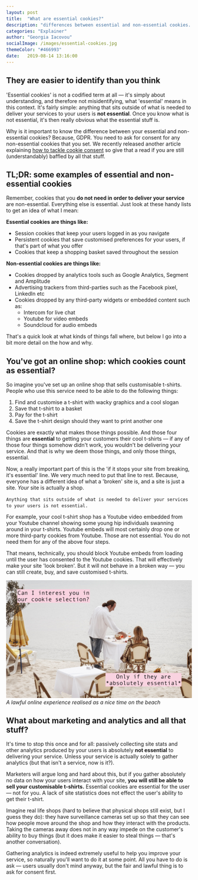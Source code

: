 ```yaml
---
layout: post
title:  "What are essential cookies?"
description: "differences between essential and non-essential cookies. Session cookies, persistent cookies, what is essential for functionality of website"
categories: "Explainer"
author: "Georgia Iacovou"
socialImage: /images/essential-cookies.jpg
themeColor: "#466993"
date:   2019-08-14 13:16:00
---
```


## They are easier to identify than you think

'Essential cookies' is not a codified term at all — it's simply about understanding, and therefore not misidentifying, what 'essential' means in this context. It's fairly simple: anything that sits outside of what is needed to deliver your services to your users is **not essential**. Once you know what is not essential, it's then really obvious what the essential stuff is. 

Why is it important to know the difference between your essential and non-essential cookies? Because, GDPR. You need to ask for consent for any non-essential cookies that you set. We recently released another article explaining [how to tackle cookie consent](https://metomic.io/blog/main/2019/08/07/cookie-consent-guide.html) so give that a read if you are still (understandably) baffled by all that stuff.

## TL;DR: some examples of essential and non-essential cookies

Remember, cookies that you **do not need in order to deliver your service** are non-essential. Everything else is essential. Just look at these handy lists to get an idea of what I mean:

**Essential cookies are things like:**

- Session cookies that keep your users logged in as you navigate
- Persistent cookies that save customised preferences for your users, if that's part of what you offer
- Cookies that keep a shopping basket saved throughout the session

**Non-essential cookies are things like:**

- Cookies dropped by analytics tools such as Google Analytics, Segment and Amplitude
- Advertising trackers from third-parties such as the Facebook pixel, LinkedIn etc
- Cookies dropped by any third-party widgets or embedded content such as:
    - Intercom for live chat
    - Youtube for video embeds
    - Soundcloud for audio embeds

That's a quick look at what kinds of things fall where, but below I go into a bit more detail on the how and why.

## You've got an online shop: which cookies count as essential?

So imagine you've set up an online shop that sells customisable t-shirts. People who use this service need to be able to do the following things:

1. Find and customise a t-shirt with wacky graphics and a cool slogan 
2. Save that t-shirt to a basket
3. Pay for the t-shirt
4. Save the t-shirt design should they want to print another one

Cookies are exactly what makes those things possible. And those four things are **essential** to  getting your customers their cool t-shirts — if any of those four things somehow didn't work, you wouldn't be delivering your service. And that is why we deem those things, and only those things, essential.

Now, a really important part of this is the 'if it stops your site from breaking, it's essential' line. We very much need to put that line to rest. Because, everyone has a different idea of what a 'broken' site is, and a site is just a site. *Your* site is actually a shop.

`Anything that sits outside of what is needed to deliver your services to your users is not essential.` 

For example, your cool t-shirt shop has a Youtube video embedded from your Youtube channel showing some young hip individuals swanning around in your t-shirts. Youtube embeds will most certainly drop one or more third-party cookies from Youtube. Those are not essential. You do not need them for any of the above four steps.

That means, technically, you should block Youtube embeds from loading until the user has consented to the Youtube cookies. That will effectively make your site 'look broken'. But it will not behave in a broken way — you can still create, buy, and save customised t-shirts.

![Consenting to essential cookies](/images/essential-cookies.jpg)
*A lawful online experience realised as a nice time on the beach*

## What about marketing and analytics and all that stuff?

It's time to stop this once and for all: passively collecting site stats and other analytics produced by your users is absolutely **not essential** to delivering your service. Unless your service is actually solely to gather analytics (but that isn't a service, now is it?).

Marketers will argue long and hard about this, but if you gather absolutely no data on how your users interact with your site, **you** **will still be able to sell your customisable t-shirts.** Essential cookies are essential for the user — not for you. A lack of site statistics does not effect the user's ability to get their t-shirt.

Imagine real life shops (hard to believe that physical shops still exist, but I guess they do): they have surveillance cameras set up so that they can see how people move around the shop and how they interact with the products. Taking the cameras away does not in any way impede on the customer's ability to buy things (but it does make it easier to steal things — that's another conversation).

Gathering analytics is indeed extremely useful to help you improve your service, so naturally you'll want to do it at some point. All you have to do is ask — users usually don't mind anyway, but the fair and lawful thing is to ask for consent first.